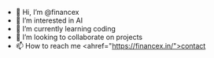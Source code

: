 - 👋 Hi, I’m @financex
- 👀 I’m interested in AI
- 🌱 I’m currently learning coding
- 💞️ I’m looking to collaborate on projects
- 📫 How to reach me <ahref="https://financex.in/">contact</a>

<!---
finance-x/finance-x is a ✨ special ✨ repository because its `README.md` (this file) appears on your GitHub profile.
You can click the Preview link to take a look at your changes.
--->
